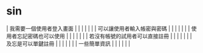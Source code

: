 # sin


| 我需要一個使用者登入畫面      |   |   |   |   |   |
| 可以讓使用者輸入帳密與密碼       |   |   |   |   |   |
| 使用者忘記密碼也可以使用        |   |   |   |   |   |
| 若沒有帳號的試用者可以直接註冊   |   |   |   |   |   |
| 及忘是可以單鍵註冊             |   |   |   |   |   |
| 一些簡單資訊                  |   |   |   |   |   |
